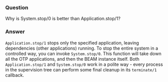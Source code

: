 ### Question
Why is System.stop/0 is better than Application.stop/1?


### Answer
`Application.stop/1` stops only the specified application, leaving
dependencies (other applications) running. To stop the entire system in
a controlled way, you can invoke `System.stop/0`. This function will
take down all the OTP applications, and then the BEAM instance itself.
Both `Application.stop/1` and `System.stop/0` work in a polite way -
every process in the supervision tree can perform some final cleanup in
its `terminate/1` callback.


